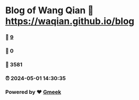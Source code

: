 # Blog of Wang Qian :link: https://waqian.github.io/blog 
### :page_facing_up: [9](https://waqian.github.io/blog/tag.html) 
### :speech_balloon: 0 
### :hibiscus: 3581 
### :alarm_clock: 2024-05-01 14:30:35 
### Powered by :heart: [Gmeek](https://github.com/Meekdai/Gmeek)
